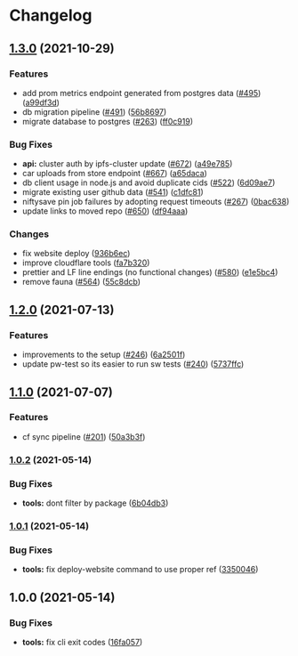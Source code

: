 # Changelog

## [1.3.0](https://www.github.com/nftstorage/nft.storage/compare/tools-v1.2.0...tools-v1.3.0) (2021-10-29)


### Features

* add prom metrics endpoint generated from postgres data ([#495](https://www.github.com/nftstorage/nft.storage/issues/495)) ([a99df3d](https://www.github.com/nftstorage/nft.storage/commit/a99df3ddc4f7f056a83758548992ed98e474b59a))
* db migration pipeline ([#491](https://www.github.com/nftstorage/nft.storage/issues/491)) ([56b8697](https://www.github.com/nftstorage/nft.storage/commit/56b8697c65b9f86d1bc76b4e7c3001cffd36b87e))
* migrate database to postgres  ([#263](https://www.github.com/nftstorage/nft.storage/issues/263)) ([ff0c919](https://www.github.com/nftstorage/nft.storage/commit/ff0c919ad63f8452357ff5f23b3f1ecd24880c86))


### Bug Fixes

* **api:** cluster auth by ipfs-cluster update ([#672](https://www.github.com/nftstorage/nft.storage/issues/672)) ([a49e785](https://www.github.com/nftstorage/nft.storage/commit/a49e7856a27a2b554e8056ccc578d79e42874083))
* car uploads from store endpoint ([#667](https://www.github.com/nftstorage/nft.storage/issues/667)) ([a65daca](https://www.github.com/nftstorage/nft.storage/commit/a65dacad083a9c68a3ba1b240277948251041164))
* db client usage in node.js and avoid duplicate cids ([#522](https://www.github.com/nftstorage/nft.storage/issues/522)) ([6d09ae7](https://www.github.com/nftstorage/nft.storage/commit/6d09ae73aa1c79ff1d03272a803f0cde9ad1a0de))
* migrate existing user github data ([#541](https://www.github.com/nftstorage/nft.storage/issues/541)) ([c1dfc81](https://www.github.com/nftstorage/nft.storage/commit/c1dfc8133f7c18d7d8f307e7d71561ad3d598c6a))
* niftysave pin job failures by adopting request timeouts ([#267](https://www.github.com/nftstorage/nft.storage/issues/267)) ([0bac638](https://www.github.com/nftstorage/nft.storage/commit/0bac6385ef0417a7a3453172bf3a3ed9e664f9e6))
* update links to moved repo ([#650](https://www.github.com/nftstorage/nft.storage/issues/650)) ([df94aaa](https://www.github.com/nftstorage/nft.storage/commit/df94aaa8f1ec1a2e7d60a258a90758b2df630c9a))


### Changes

* fix website deploy ([936b6ec](https://www.github.com/nftstorage/nft.storage/commit/936b6ece8755c11c2e417e505714bd4c956b3013))
* improve cloudflare tools ([fa7b320](https://www.github.com/nftstorage/nft.storage/commit/fa7b32014fc6602151656c021effb33243acb003))
* prettier and LF line endings (no functional changes) ([#580](https://www.github.com/nftstorage/nft.storage/issues/580)) ([e1e5bc4](https://www.github.com/nftstorage/nft.storage/commit/e1e5bc47e5ae112a0775a25b275691a818665f37))
* remove fauna ([#564](https://www.github.com/nftstorage/nft.storage/issues/564)) ([55c8dcb](https://www.github.com/nftstorage/nft.storage/commit/55c8dcbe925582a6a8e05d1feb80f903c20250ec))

## [1.2.0](https://www.github.com/nftstorage/nft.storage/compare/tools-v1.1.0...tools-v1.2.0) (2021-07-13)


### Features

* improvements to the setup ([#246](https://www.github.com/nftstorage/nft.storage/issues/246)) ([6a2501f](https://www.github.com/nftstorage/nft.storage/commit/6a2501f5c340af87c1571886961920280afec249))
* update pw-test so its easier to run sw tests ([#240](https://www.github.com/nftstorage/nft.storage/issues/240)) ([5737ffc](https://www.github.com/nftstorage/nft.storage/commit/5737ffcb0323e20b31fdabdd305da075b92a9047))

## [1.1.0](https://www.github.com/nftstorage/nft.storage/compare/tools-v1.0.2...tools-v1.1.0) (2021-07-07)


### Features

* cf sync pipeline ([#201](https://www.github.com/nftstorage/nft.storage/issues/201)) ([50a3b3f](https://www.github.com/nftstorage/nft.storage/commit/50a3b3f09ddb93cf10d4fb0cd3ccbd202156889a))

### [1.0.2](https://www.github.com/nftstorage/nft.storage/compare/tools-v1.0.1...tools-v1.0.2) (2021-05-14)


### Bug Fixes

* **tools:** dont filter by package ([6b04db3](https://www.github.com/nftstorage/nft.storage/commit/6b04db36f00e9ac18b2d479fa4db36032e087157))

### [1.0.1](https://www.github.com/nftstorage/nft.storage/compare/tools-v1.0.0...tools-v1.0.1) (2021-05-14)


### Bug Fixes

* **tools:** fix deploy-website command to use proper ref ([3350046](https://www.github.com/nftstorage/nft.storage/commit/3350046f7d302ba8e8967a4b2e6923cd508634bd))

## 1.0.0 (2021-05-14)


### Bug Fixes

* **tools:** fix cli exit codes ([16fa057](https://www.github.com/nftstorage/nft.storage/commit/16fa0574c8bd35553c6254b06ffdfd457f3b5474))
